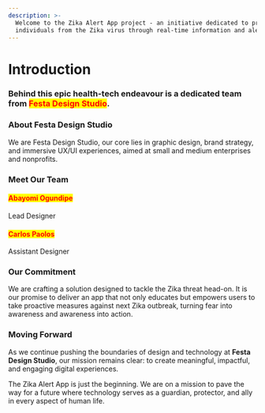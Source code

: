 ```yaml
---
description: >-
  Welcome to the Zika Alert App project - an initiative dedicated to protecting
  individuals from the Zika virus through real-time information and alerts.
---
```


# Introduction

### Behind this epic health-tech endeavour is a dedicated team from <mark style="color:red;">Festa Design Studio</mark>.

### About Festa Design Studio

We are Festa Design Studio, our core lies in graphic design, brand strategy, and immersive UX/UI experiences, aimed at small and medium enterprises and nonprofits.&#x20;

### Meet Our Team

#### <mark style="color:red;">Abayomi Ogundipe</mark>

Lead Designer

#### <mark style="color:red;">Carlos Paolos</mark>

Assistant Designer

### Our Commitment

We are crafting a solution designed to tackle the Zika threat head-on. It is our promise to deliver an app that not only educates but empowers users to take proactive measures against next Zika outbreak, turning fear into awareness and awareness into action.

### Moving Forward

As we continue pushing the boundaries of design and technology at **Festa Design Studio**, our mission remains clear: to create meaningful, impactful, and engaging digital experiences.&#x20;

The Zika Alert App is just the beginning. We are on a mission to pave the way for a future where technology serves as a guardian, protector, and ally in every aspect of human life.



####
